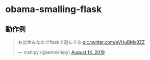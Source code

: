 # obama-smalling-flask


## 動作例
<blockquote class="twitter-tweet tw-align-center"><p lang="ja" dir="ltr">お盆休みなのでflaskで遊んでる <a href="https://t.co/eVHuBMx8ZZ">pic.twitter.com/eVHuBMx8ZZ</a></p>&mdash; nishipy (@iamnishipy) <a href="https://twitter.com/iamnishipy/status/1161564025454379009?ref_src=twsrc%5Etfw">August 14, 2019</a></blockquote> <script async src="https://platform.twitter.com/widgets.js" charset="utf-8"></script>
